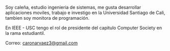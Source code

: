 Soy caleña, estudio ingenieria de sistemas, me gusta desarrollar aplicaciones moviles, trabajo e investigo en la Universidad Santiago de Cali, tambien soy monitora de programación.

En IEEE - USC tengo el rol de presidente del capitulo Computer Society en la rama estudiantil.

Correo: caronarvaez3@gmail.com
